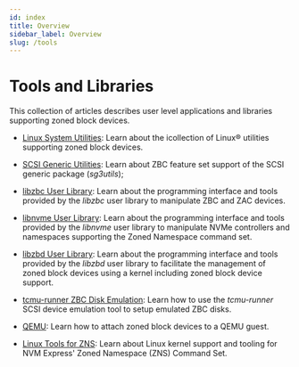 ```yaml
---
id: index
title: Overview
sidebar_label: Overview
slug: /tools
---
```


# Tools and Libraries

This collection of articles describes user level applications and libraries
supporting zoned block devices.

* [Linux System Utilities](/docs/tools/util-linux): Learn about the icollection
  of Linux&reg; utilities supporting zoned block devices.

* [SCSI Generic Utilities](/docs/tools/sg3utils): Learn about ZBC feature set
  support of the SCSI generic package (*sg3utils*);

* [libzbc User Library](/docs/tools/libzbc): Learn about the programming
  interface and tools provided by the *libzbc* user library to manipulate ZBC
  and ZAC devices.

* [libnvme User Library](/docs/tools/libnvme): Learn about the programming
  interface and tools provided by the *libnvme* user library to manipulate NVMe
  controllers and namespaces supporting the Zoned Namespace command set.

* [libzbd User Library](/docs/tools/libzbd): Learn about the programming
  interface and tools provided by the *libzbd* user library to facilitate the
  management of zoned block devices using a kernel including zoned block device
  support.

* [tcmu-runner ZBC Disk Emulation](/docs/tools/tcmu-runner): Learn how to use
  the *tcmu-runner* SCSI device emulation tool to setup emulated ZBC disks.

* [QEMU](/docs/tools/qemu): Learn how to attach zoned block devices to a QEMU
  guest.

* [Linux Tools for ZNS](/docs/tools/zns): Learn about Linux kernel support
  and tooling for NVM Express' Zoned Namespace (ZNS) Command Set.
